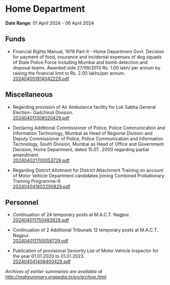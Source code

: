 # Home Department

**Date Range**: 01 April 2024 - 06 April 2024


## Funds
- Financial Rights Manual, 1978 Part-II - Home Department Govt. Decision for payment of food, insurance and incidental expenses of dog squads of State Police Force including Mumbai and bomb detection and disposal teams. Awarded vide 27/09/2013 Rs. 1.00 lakh/ per annum by raising the financial limit to Rs. 2.00 lakhs/per annum.\
  [202404051814042229.pdf](https://gr.maharashtra.gov.in/Site/Upload/Government%20Resolutions/English/202404051814042229.pdf)

## Miscellaneous
- Regarding provision of Air Ambulance facility for Lok Sabha General Election- Gadchiroli Division.\
  [202404011308020429.pdf](https://gr.maharashtra.gov.in/Site/Upload/Government%20Resolutions/English/202404011308020429.pdf)

- Declaring Additional Commissioner of Police, Police Communication and Information Technology, Mumbai as Head of Regional Division and Deputy Commissioner of Police, Police Communication and Information Technology, South Division, Mumbai as Head of Office and Government Decision, Home Department, dated 15.07. .2000 regarding partial amendment.\
  [202404021700053729.pdf](https://gr.maharashtra.gov.in/Site/Upload/Government%20Resolutions/English/202404021700053729.pdf)

- Regarding District Allotment for District Attachment Training on account of Motor Vehicle Department candidates joining Combined Probationary Training Programme-9.\
  [202404041602290829.pdf](https://gr.maharashtra.gov.in/Site/Upload/Government%20Resolutions/English/202404041602290829.pdf)

## Personnel
- Continuation of 24 temporary posts at M.A.C.T. Nagpur.\
  [202404011750483629.pdf](https://gr.maharashtra.gov.in/Site/Upload/Government%20Resolutions/English/202404011750483629.pdf)

- Continuation of 2 Additional Tribunals  12 temporary posts at M.A.C.T. Nagpur.\
  [202404011755058729.pdf](https://gr.maharashtra.gov.in/Site/Upload/Government%20Resolutions/English/202404011755058729.pdf)

- Publication of provisional Seniority List of Motor Vehicle Inspector for the year 01.01.2020 to  01.01.2023.\
  [202404041406400429.pdf](https://gr.maharashtra.gov.in/Site/Upload/Government%20Resolutions/English/202404041406400429.pdf)


*Archives of earlier summaries are available at http://mahsummary.orgpedia.in/en/archive.html*